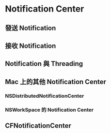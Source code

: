 Notification Center
===================

發送 Notification
-----------------

接收 Notification
-----------------

Notification 與 Threading
-------------------------

Mac 上的其他 Notification Center
--------------------------------

### NSDistributedNotificationCenter

### NSWorkSpace 的 Notification Center


CFNotificationCenter
--------------------
